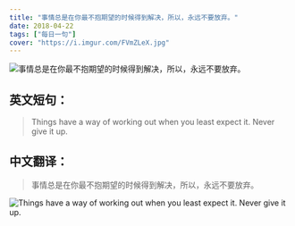 ```yaml
---
title: "事情总是在你最不抱期望的时候得到解决，所以，永远不要放弃。"
date: 2018-04-22
tags: ["每日一句"]
cover: "https://i.imgur.com/FVmZLeX.jpg"
---
```


![事情总是在你最不抱期望的时候得到解决，所以，永远不要放弃。](https://i.imgur.com/KkQb3w9.jpg)

## 英文短句：
> Things have a way of working out when you least expect it. Never give it up. 

<!--more-->

## 中文翻译：
> 事情总是在你最不抱期望的时候得到解决，所以，永远不要放弃。

![Things have a way of working out when you least expect it. Never give it up. ](https://i.imgur.com/eianmGw.jpg)

